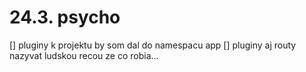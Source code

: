 # 24.3. psycho
[] pluginy k projektu by som dal do namespacu app
[] pluginy aj routy nazyvat ludskou recou ze co robia...

